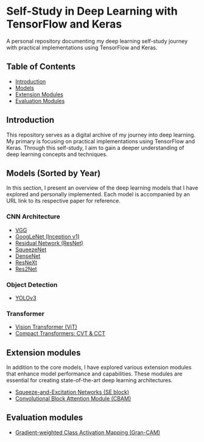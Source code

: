 # Self-Study in Deep Learning with TensorFlow and Keras
A personal repository documenting my deep learning self-study journey with practical implementations using TensorFlow and Keras.

## Table of Contents
- [Introduction](#introduction)
- [Models](#models-sorted-by-year)
- [Extension Modules](#extension-modules)
- [Evaluation Modules](#evaluation-modules)

## Introduction
This repository serves as a digital archive of my journey into deep learning. My primary is focusing on practical implementations using TensorFlow and Keras. Through this self-study, I aim to gain a deeper understanding of deep learning concepts and techniques.

## Models (Sorted by Year)
In this section, I present an overview of the deep learning models that I have explored and personally implemented. Each model is accompanied by an URL link to its respective paper for reference.

### CNN Architecture
- [VGG](https://arxiv.org/abs/1409.1556)
- [GoogLeNet (Inception v1)](https://arxiv.org/abs/1409.4842)
- [Residual Network (ResNet)](https://arxiv.org/abs/1512.03385)
- [SqueezeNet](https://arxiv.org/abs/1602.07360)
- [DenseNet](https://arxiv.org/abs/1608.06993)
- [ResNeXt](https://arxiv.org/abs/1611.05431)
- [Res2Net](https://arxiv.org/abs/1904.01169)

### Object Detection
- [YOLOv3](https://arxiv.org/abs/1804.02767)

### Transformer
- [Vision Transformer (ViT)](https://arxiv.org/abs/2010.11929)
- [Compact Transformers: CVT & CCT](https://arxiv.org/abs/2104.05704)

## Extension modules
In addition to the core models, I have explored various extension modules that enhance model performance and capabilities. These modules are essential for creating state-of-the-art deep learning architectures.
- [Squeeze-and-Excitation Networks (SE block)](https://arxiv.org/abs/1709.01507)
- [Convolutional Block Attention Module (CBAM)](https://arxiv.org/abs/1807.06521) 

## Evaluation modules
- [Gradient-weighted Class Activation Mapping (Gran-CAM)](https://arxiv.org/abs/1610.02391)
